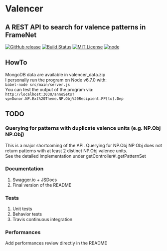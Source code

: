 # Valencer
## A REST API to search for valence patterns in FrameNet
[![GitHub release](https://img.shields.io/github/release/qubyte/rubidium.svg?style=flat-square)]()
[![Build Status](https://img.shields.io/travis/)](https://travis-ci.org/)
[![MIT License](http://img.shields.io/badge/license-MIT-000000.svg?style=flat-square)](LICENSE.txt)
[![node](https://img.shields.io/node/v/gh-badges.svg?style=flat-square)](https://nodejs.org/en/download/current/)

## HowTo
MongoDB data are available in valencer_data.zip  
I personally run the program on Node v6.7.0 with:  
`babel-node src/main/server.js`  
You can test the output of the program via:  
`http://localhost:3030/annoSets?vp=Donor.NP.Ext%20Theme.NP.Obj%20Recipient.PP[to].Dep`

## TODO
### Querying for patterns with duplicate valence units (e.g. NP.Obj NP.Obj) 
This is a major shortcoming of the API. Querying for NP.Obj NP Obj does not return patterns with at least 2 distinct NP.Obj valence units.   
See the detailed implementation under getController#_getPatternSet

### Documentation
1. Swagger.io + JSDocs  
2. Final version of the README  

### Tests
1. Unit tests
2. Behavior tests
3. Travis continuous integration 

### Performances
Add performances review directly in the README
